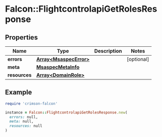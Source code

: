 # Falcon::FlightcontrolapiGetRolesResponse

## Properties

| Name | Type | Description | Notes |
| ---- | ---- | ----------- | ----- |
| **errors** | [**Array&lt;MsaspecError&gt;**](MsaspecError.md) |  | [optional] |
| **meta** | [**MsaspecMetaInfo**](MsaspecMetaInfo.md) |  |  |
| **resources** | [**Array&lt;DomainRole&gt;**](DomainRole.md) |  |  |

## Example

```ruby
require 'crimson-falcon'

instance = Falcon::FlightcontrolapiGetRolesResponse.new(
  errors: null,
  meta: null,
  resources: null
)
```

